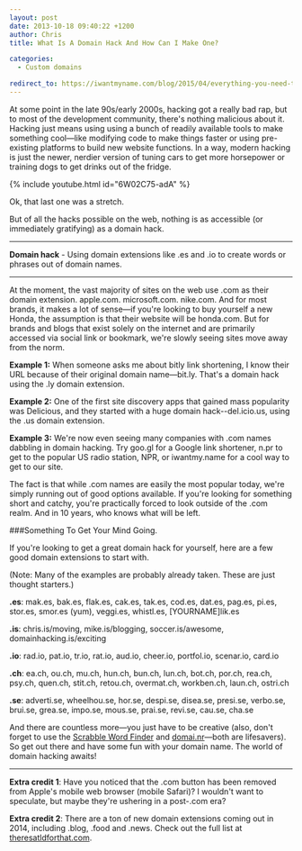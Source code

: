 ```yaml
---
layout: post
date: 2013-10-18 09:40:22 +1200
author: Chris
title: What Is A Domain Hack And How Can I Make One?

categories:
  - Custom domains

redirect_to: https://iwantmyname.com/blog/2015/04/everything-you-need-to-know-about-domain-hacks
---
```


<!-- excerpt -->

At some point in the late 90s/early 2000s, hacking got a really bad rap, but to most of the development community, there's nothing malicious about it. Hacking just means using using a bunch of readily available tools to make something cool—like modifying code to make things faster or using pre-existing platforms to build new website functions. In a way, modern hacking is just the newer, nerdier version of tuning cars to get more horsepower or training dogs to get drinks out of the fridge. 

{% include youtube.html id="6W02C75-adA" %}

Ok, that last one was a stretch.

But of all the hacks possible on the web, nothing is as accessible (or immediately gratifying) as a domain hack.

<!-- /excerpt -->  

***
**Domain hack** - Using domain extensions like .es and .io to create words or phrases out of domain names.
***

At the moment, the vast majority of sites on the web use .com as their domain extension. apple.com. microsoft.com. nike.com. And for most brands, it makes a lot of sense—if you're looking to buy yourself a new Honda, the assumption is that their website will be honda.com. But for brands and blogs that exist solely on the internet and are primarily accessed via social link or bookmark, we're slowly seeing sites move away from the norm.

**Example 1:** When someone asks me about bitly link shortening, I know their URL because of their original domain name—bit.ly. That's a domain hack using the .ly domain extension. 

**Example 2:** One of the first site discovery apps that gained mass popularity was Delicious, and they started with a huge domain hack--del.icio.us, using the .us domain extension. 

**Example 3:** We're now even seeing many companies with .com names dabbling in domain hacking. Try goo.gl for a Google link shortener, n.pr to get to the popular US radio station, NPR, or iwantmy.name for a cool way to get to our site.

The fact is that while .com names are easily the most popular today, we're simply running out of good options available. If you're looking for something short and catchy, you're practically forced to look outside of the .com realm. And in 10 years, who knows what will be left.

###Something To Get Your Mind Going.

If you're looking to get a great domain hack for yourself, here are a few good domain extensions to start with.

(Note: Many of the examples are probably already taken. These are just thought starters.)

**.es**: mak.es, bak.es, flak.es, cak.es, tak.es, cod.es, dat.es, pag.es, pi.es, stor.es, smor.es (yum), veggi.es, whistl.es, [YOURNAME]lik.es

**.is**: chris.is/moving, mike.is/blogging, soccer.is/awesome, domainhacking.is/exciting

**.io**: rad.io, pat.io, tr.io, rat.io, aud.io, cheer.io, portfol.io, scenar.io, card.io

**.ch**: ea.ch, ou.ch, mu.ch, hun.ch, bun.ch, lun.ch, bot.ch, por.ch, rea.ch, psy.ch, quen.ch, stit.ch, retou.ch, overmat.ch, workben.ch, laun.ch, ostri.ch

**.se**: adverti.se, wheelhou.se, hor.se, despi.se, disea.se, presi.se, verbo.se, brui.se, grea.se, impo.se, mous.se, prai.se, revi.se, cau.se, cha.se

And there are countless more—you just have to be creative (also, don't forget to use the [Scrabble Word Finder](http://www.scrabblefinder.com/) and [domai.nr](https://domai.nr/)—both are lifesavers). So get out there and have some fun with your domain name. The world of domain hacking awaits!

***
**Extra credit 1**: Have you noticed that the .com button has been removed from Apple's mobile web browser (mobile Safari)? I wouldn't want to speculate, but maybe they're ushering in a post-.com era?

**Extra credit 2**: There are a ton of new domain extensions coming out in 2014, including .blog, .food and .news. Check out the full list at [theresatldforthat.com](http://theresatldforthat.com/).
